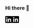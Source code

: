 ### Hi there 👋

<!--
**mulugetaf/mulugetaf** is a ✨ _special_ ✨ repository because its `README.md` (this file) appears on your GitHub profile.

Here are some ideas to get you started:

- 🔭 I’m currently working on ...
- 🌱 I’m currently learning ...
- 👯 I’m looking to collaborate on ...
- 🤔 I’m looking for help with ...
- 💬 Ask me about ...
- 📫 How to reach me: ...
- 😄 Pronouns: ...
- ⚡ Fun fact: ...
-->

[<img align = "left" alt="Mulugeta|LinkedIn" width="22px" src="./linkedin.svg" />][linkedin]
[<img align = "left" alt="Mulugeta|Email" width="22px" src="./linkedin.svg" />][linkedin]

[linkedin]: https://www.linkedin.com/in/mulugetafanta/

<!-- ![](https://img.shields.io/badge/<>-<>-informational?style=flat&logo=<LOGO_NAME>&logoColor=white&color=2bbc8a) -->

